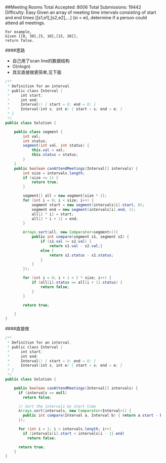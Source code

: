 ##Meeting Rooms
	Total Accepted: 8006 Total Submissions: 19442 Difficulty: Easy
	Given an array of meeting time intervals consisting of start and end times [[s1,e1],[s2,e2],...] (si < ei), determine if a person could attend all meetings.

	For example,
	Given [[0, 30],[5, 10],[15, 20]],
	return false.

####思路
- 自己用了scan line的数据结构
- O(nlogn)
- 其实直接做更简单,见下面

```java
/**
 * Definition for an interval.
 * public class Interval {
 *     int start;
 *     int end;
 *     Interval() { start = 0; end = 0; }
 *     Interval(int s, int e) { start = s; end = e; }
 * }
 */
public class Solution {

    public class segment {
        int val;
        int status;
        segment(int val, int status) {
            this.val = val;
            this.status = status;
        }
    }
    public boolean canAttendMeetings(Interval[] intervals) {
        int size = intervals.length;
        if (size <= 1) {
            return true;
        }

        segment[] all = new segment[size * 2];
        for (int i = 0; i < size; i++) {
            segment start = new segment(intervals[i].start, 0);
            segment end = new segment(intervals[i].end, 1);
            all[2 * i] = start;
            all[2 * i + 1] = end;
        }

        Arrays.sort(all, new Comparator<segment>(){
            public int compare(segment s1, segment s2) {
                if (s1.val != s2.val) {
                    return s1.val - s2.val;}
                else {
                    return s2.status - s1.status;
                }
            }
        });

        for (int i = 0; i + 1 < 2 * size; i++) {
            if (all[i].status == all[i + 1].status) {
                return false;
            }
        }

        return true;

    }
}
```

####直接做
```java
/**
 * Definition for an interval.
 * public class Interval {
 *     int start;
 *     int end;
 *     Interval() { start = 0; end = 0; }
 *     Interval(int s, int e) { start = s; end = e; }
 * }
 */
public class Solution {

    public boolean canAttendMeetings(Interval[] intervals) {
      if (intervals == null)
        return false;

      // Sort the intervals by start time
      Arrays.sort(intervals, new Comparator<Interval>() {
        public int compare(Interval a, Interval b) { return a.start - b.start; }
      });

      for (int i = 1; i < intervals.length; i++)
        if (intervals[i].start < intervals[i - 1].end)
          return false;

      return true;
    }
}
```
